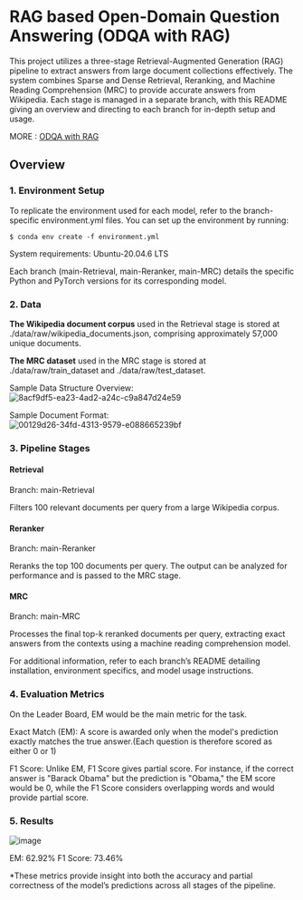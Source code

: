# RAG based Open-Domain Question Answering (ODQA with RAG)
This project utilizes a three-stage Retrieval-Augmented Generation (RAG) pipeline to extract answers from large document collections effectively. The system combines Sparse and Dense Retrieval, Reranking, and Machine Reading Comprehension (MRC) to provide accurate answers from Wikipedia. Each stage is managed in a separate branch, with this README giving an overview and directing to each branch for in-depth setup and usage.

MORE : [ODQA with RAG](https://github.com/boostcampaitech7/level2-mrc-nlp-09/blob/main/RAG%20based%20Open-Domain%20Question%20Answering.pdf)

## Overview
### 1. Environment Setup
To replicate the environment used for each model, refer to the branch-specific environment.yml files. You can set up the environment by running:
```console
$ conda env create -f environment.yml
```

System requirements:
Ubuntu-20.04.6 LTS

Each branch (main-Retrieval, main-Reranker, main-MRC) details the specific Python and PyTorch versions for its corresponding model.


### 2. Data
**The Wikipedia document corpus** used in the Retrieval stage is stored at ./data/raw/wikipedia_documents.json, comprising approximately 57,000 unique documents.

**The MRC dataset** used in the MRC stage is stored at ./data/raw/train_dataset and ./data/raw/test_dataset.  

Sample Data Structure Overview:  
![8acf9df5-ea23-4ad2-a24c-c9a847d24e59](https://github.com/user-attachments/assets/c3a69377-34e7-49d7-828c-a93977baa42d)

Sample Document Format:  
![00129d26-34fd-4313-9579-e088665239bf](https://github.com/user-attachments/assets/a812e35d-93e6-42c8-808f-37d683337e73)


### 3. Pipeline Stages

#### Retrieval
Branch: main-Retrieval

Filters 100 relevant documents per query from a large Wikipedia corpus.

#### Reranker
Branch: main-Reranker

Reranks the top 100 documents per query. The output can be analyzed for performance and is passed to the MRC stage.

#### MRC
Branch: main-MRC

Processes the final top-k reranked documents per query, extracting exact answers from the contexts using a machine reading comprehension model.

For additional information, refer to each branch’s README detailing installation, environment specifics, and model usage instructions.

### 4. Evaluation Metrics
On the Leader Board, EM would be the main metric for the task.

Exact Match (EM): A score is awarded only when the model's prediction exactly matches the true answer.(Each question is therefore scored as either 0 or 1)

F1 Score: Unlike EM, F1 Score gives partial score. For instance, if the correct answer is "Barack Obama" but the prediction is "Obama," the EM score would be 0, while the F1 Score considers overlapping words and would provide partial score.

### 5. Results

![image](https://github.com/user-attachments/assets/3235d172-82cc-4938-b1d0-1c996c09a4bb)

EM: 62.92%
F1 Score: 73.46%

*These metrics provide insight into both the accuracy and partial correctness of the model’s predictions across all stages of the pipeline.
